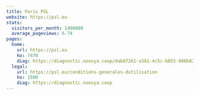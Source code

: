 ```yaml
---
title: Paris PSL
website: https://psl.eu
stats:
  visitors_per_month: 1400000
  average_pageviews: 6.74
pages:
  home: 
    url: https://psl.eu
    ko: 7470
    diag: https://diagnostic.noesya.coop/dabd7261-a381-4c5c-b855-906b8283dd85
  legal: 
    url: https://psl.eu/conditions-generales-dutilisation
    ko: 1500
    diag: https://diagnostic.noesya.coop
---
```

